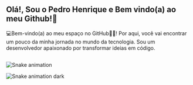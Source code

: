 ## Olá!, Sou o Pedro Henrique e Bem vindo(a) ao meu Github!👋

💻Bem-vindo(a) ao meu espaço no GitHub🌟🌟! Por aqui, você vai encontrar um pouco da minha jornada no mundo da tecnologia. Sou um desenvolvedor apaixonado por transformar ideias em código.






##

![Snake animation](https://raw.githubusercontent.com/phccoelho/phccoelho/output/github-contribution-grid-snake.svg)

![Snake animation dark](https://raw.githubusercontent.com/phccoelho/phccoelho/output/github-contribution-grid-snake-dark.svg)
